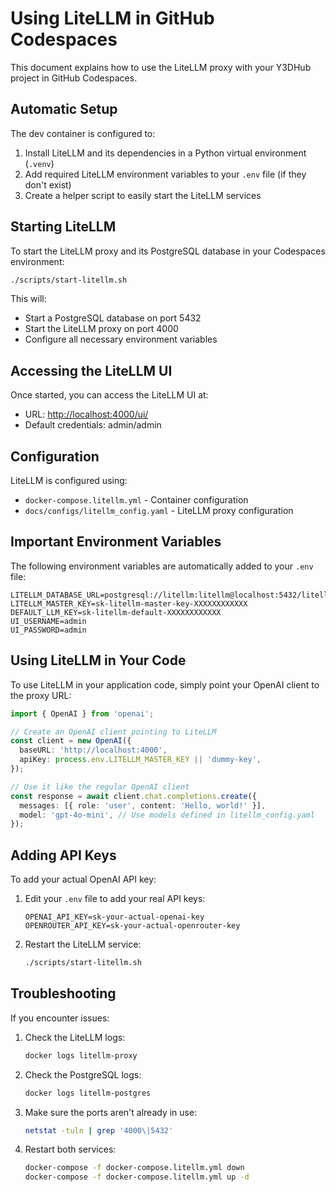 # Using LiteLLM in GitHub Codespaces

This document explains how to use the LiteLLM proxy with your Y3DHub project in GitHub Codespaces.

## Automatic Setup

The dev container is configured to:

1. Install LiteLLM and its dependencies in a Python virtual environment (`.venv`)
2. Add required LiteLLM environment variables to your `.env` file (if they don't exist)
3. Create a helper script to easily start the LiteLLM services


## Starting LiteLLM

To start the LiteLLM proxy and its PostgreSQL database in your Codespaces environment:

```bash
./scripts/start-litellm.sh
```


This will:

- Start a PostgreSQL database on port 5432
- Start the LiteLLM proxy on port 4000
- Configure all necessary environment variables


## Accessing the LiteLLM UI

Once started, you can access the LiteLLM UI at:

- URL: [http://localhost:4000/ui/](http://localhost:4000/ui/)
- Default credentials: admin/admin


## Configuration

LiteLLM is configured using:

- `docker-compose.litellm.yml` - Container configuration
- `docs/configs/litellm_config.yaml` - LiteLLM proxy configuration


## Important Environment Variables

The following environment variables are automatically added to your `.env` file:

```env
LITELLM_DATABASE_URL=postgresql://litellm:litellm@localhost:5432/litellm
LITELLM_MASTER_KEY=sk-litellm-master-key-XXXXXXXXXXXX
DEFAULT_LLM_KEY=sk-litellm-default-XXXXXXXXXXXX
UI_USERNAME=admin
UI_PASSWORD=admin
```


## Using LiteLLM in Your Code

To use LiteLLM in your application code, simply point your OpenAI client to the proxy URL:

```typescript
import { OpenAI } from 'openai';

// Create an OpenAI client pointing to LiteLLM
const client = new OpenAI({
  baseURL: 'http://localhost:4000',
  apiKey: process.env.LITELLM_MASTER_KEY || 'dummy-key',
});

// Use it like the regular OpenAI client
const response = await client.chat.completions.create({
  messages: [{ role: 'user', content: 'Hello, world!' }],
  model: 'gpt-4o-mini', // Use models defined in litellm_config.yaml
});
```

## Adding API Keys

To add your actual OpenAI API key:

1. Edit your `.env` file to add your real API keys:

   ```env
   OPENAI_API_KEY=sk-your-actual-openai-key
   OPENROUTER_API_KEY=sk-your-actual-openrouter-key
   ```


2. Restart the LiteLLM service:

   ```bash
   ./scripts/start-litellm.sh
   ```


## Troubleshooting

If you encounter issues:

1. Check the LiteLLM logs:

   ```bash
   docker logs litellm-proxy
   ```


2. Check the PostgreSQL logs:

   ```bash
   docker logs litellm-postgres
   ```


3. Make sure the ports aren't already in use:

   ```bash
   netstat -tuln | grep '4000\|5432'
   ```


4. Restart both services:

   ```bash
   docker-compose -f docker-compose.litellm.yml down
   docker-compose -f docker-compose.litellm.yml up -d
   ```

